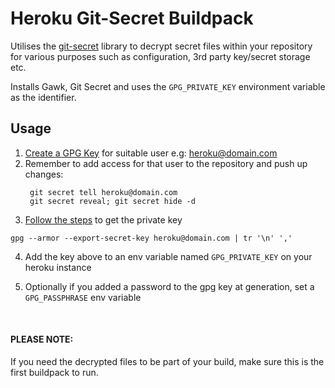 # Heroku Git-Secret Buildpack
Utilises the [git-secret](https://git-secret.io/) library to decrypt secret files within your repository for various purposes such as configuration, 3rd party key/secret storage etc. 

Installs Gawk, Git Secret and uses the `GPG_PRIVATE_KEY` environment variable as the identifier.

## Usage

1. [Create a GPG Key](https://git-secret.io/git-secret#using-gpg) for suitable user e.g: heroku@domain.com
2. Remember to add access for that user to the repository and push up changes:
   ```
    git secret tell heroku@domain.com
    git secret reveal; git secret hide -d
    ```
3. [Follow the steps](https://git-secret.io/git-secret#using-git-secret-for-continuous-integration--continuous-deployment-cicd) to get the private key
```
gpg --armor --export-secret-key heroku@domain.com | tr '\n' ','
```
 
4. Add the key above to an env variable named `GPG_PRIVATE_KEY` on your heroku instance


5. Optionally if you added a password to the gpg key at generation, set a `GPG_PASSPHRASE` env variable

&nbsp;
&nbsp;



#### PLEASE NOTE:
If you need the decrypted files to be part of your build, make sure this is the first buildpack to run.
